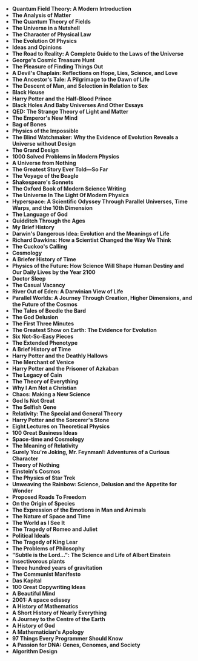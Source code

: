 <ul>

                             
 <li><b><a target="_blank" href="https://github.com/manjunath5496/Most-Popular-Books/blob/master/pop(1).pdf" style="text-decoration:none;">Quantum Field Theory: A Modern Introduction </a></b></li>
 <li><b><a target="_blank" href="https://github.com/manjunath5496/Most-Popular-Books/blob/master/pop(2).pdf" style="text-decoration:none;">The Analysis of Matter  </a></b></li>
<li><b><a target="_blank" href="https://github.com/manjunath5496/Most-Popular-Books/blob/master/pop(3).pdf" style="text-decoration:none;">The Quantum Theory of Fields</a></b></li>
 <li><b><a target="_blank" href="https://github.com/manjunath5496/Most-Popular-Books/blob/master/pop(4).pdf" style="text-decoration:none;">The Universe in a Nutshell</a></b></li>                              
<li><b><a target="_blank" href="https://github.com/manjunath5496/Most-Popular-Books/blob/master/pop(5).pdf" style="text-decoration:none;">The Character of Physical Law</a></b></li>
<li><b><a target="_blank" href="https://github.com/manjunath5496/Most-Popular-Books/blob/master/pop(6).pdf" style="text-decoration:none;">The Evolution Of Physics</a></b></li>
 
  <li><b><a target="_blank" href="https://github.com/manjunath5496/Most-Popular-Books/blob/master/pop(7).pdf" style="text-decoration:none;">Ideas and Opinions</a></b></li>
 <li><b><a target="_blank" href="https://github.com/manjunath5496/Most-Popular-Books/blob/master/pop(8).pdf" style="text-decoration:none;">The Road to Reality: A Complete Guide to the Laws of the Universe </a></b></li>
   <li><b><a target="_blank" href="https://github.com/manjunath5496/Most-Popular-Books/blob/master/pop(9).pdf" style="text-decoration:none;">George's Cosmic Treasure Hunt</a></b></li>                                                          
<li><b><a target="_blank" href="https://github.com/manjunath5496/Most-Popular-Books/blob/master/pop(11).pdf" style="text-decoration:none;">The Pleasure of Finding Things Out</a></b></li>
<li><b><a target="_blank" href="https://github.com/manjunath5496/Most-Popular-Books/blob/master/pop(12).pdf" style="text-decoration:none;">A Devil's Chaplain: Reflections on Hope, Lies, Science, and Love</a></b></li>
               <li><b><a target="_blank" href="https://github.com/manjunath5496/Most-Popular-Books/blob/master/pop(13).pdf" style="text-decoration:none;">The Ancestor's Tale: A Pilgrimage to the Dawn of Life</a></b></li>
               
 <li><b><a target="_blank" href="https://github.com/manjunath5496/Most-Popular-Books/blob/master/pop(14).pdf" style="text-decoration:none;">The Descent of Man, and Selection in Relation to Sex</a></b></li>              
                              
<li><b><a target="_blank" href="https://github.com/manjunath5496/Most-Popular-Books/blob/master/pop(15).pdf" style="text-decoration:none;">Black House</a></b></li>
<li><b><a target="_blank" href="https://github.com/manjunath5496/Most-Popular-Books/blob/master/pop(16).pdf" style="text-decoration:none;">Harry Potter and the Half-Blood Prince</a></b></li>

  <li><b><a target="_blank" href="https://github.com/manjunath5496/Most-Popular-Books/blob/master/pop(17).pdf" style="text-decoration:none;">Black Holes And Baby Universes And Other Essays </a></b></li>    
  
<li><b><a target="_blank" href="https://github.com/manjunath5496/Most-Popular-Books/blob/master/pop(18).pdf" style="text-decoration:none;">QED: The Strange Theory of Light and Matter </a></b></li>      

<li><b><a target="_blank" href="https://github.com/manjunath5496/Most-Popular-Books/blob/master/pop(19).pdf" style="text-decoration:none;">The Emperor's New Mind </a></b></li>
 
<li><b><a target="_blank" href="https://github.com/manjunath5496/Most-Popular-Books/blob/master/pop(20).pdf" style="text-decoration:none;">Bag of Bones </a></b></li>

<li><b><a target="_blank" href="https://github.com/manjunath5496/Most-Popular-Books/blob/master/pop(21).pdf" style="text-decoration:none;">Physics of the Impossible </a></b></li>
 
  <li><b><a target="_blank" href="https://github.com/manjunath5496/Most-Popular-Books/blob/master/pop(22).pdf" style="text-decoration:none;">The Blind Watchmaker: Why the Evidence of Evolution Reveals a Universe without Design </a></b></li>                              

  <li><b><a target="_blank" href="https://github.com/manjunath5496/Most-Popular-Books/blob/master/pop(23).pdf" style="text-decoration:none;">The Grand Design </a></b></li>
 
   <li><b><a target="_blank" href="https://github.com/manjunath5496/Most-Popular-Books/blob/master/pop(24).pdf" style="text-decoration:none;">1000 Solved Problems in Modern Physics </a></b></li>
 
   <li><b><a target="_blank" href="https://github.com/manjunath5496/Most-Popular-Books/blob/master/pop(25).pdf" style="text-decoration:none;">A Universe from Nothing </a></b></li>                              

  <li><b><a target="_blank" href="https://github.com/manjunath5496/Most-Popular-Books/blob/master/pop(26).pdf" style="text-decoration:none;">The Greatest Story Ever Told—So Far </a></b></li>
 
   <li><b><a target="_blank" href="https://github.com/manjunath5496/Most-Popular-Books/blob/master/pop(27).pdf" style="text-decoration:none;">The Voyage of the Beagle</a></b></li>
 
   <li><b><a target="_blank" href="https://github.com/manjunath5496/Most-Popular-Books/blob/master/pop(28).pdf" style="text-decoration:none;">Shakespeare's Sonnets</a></b></li>
 
   <li><b><a target="_blank" href="https://github.com/manjunath5496/Most-Popular-Books/blob/master/pop(29).pdf" style="text-decoration:none;">The Oxford Book of Modern Science Writing  </a></b></li>                              

  <li><b><a target="_blank" href="https://github.com/manjunath5496/Most-Popular-Books/blob/master/pop(30).pdf" style="text-decoration:none;">The Universe In The Light Of Modern Physics </a></b></li>
 
   <li><b><a target="_blank" href="https://github.com/manjunath5496/Most-Popular-Books/blob/master/pop(31).pdf" style="text-decoration:none;">Hyperspace: A Scientific Odyssey Through Parallel Universes, Time Warps, and the 10th Dimension </a></b></li> 
 
   <li><b><a target="_blank" href="https://github.com/manjunath5496/Most-Popular-Books/blob/master/pop(32).pdf" style="text-decoration:none;">The Language of God</a></b></li>
 
   <li><b><a target="_blank" href="https://github.com/manjunath5496/Most-Popular-Books/blob/master/pop(33).pdf" style="text-decoration:none;">Quidditch Through the Ages </a></b></li>                              

  <li><b><a target="_blank" href="https://github.com/manjunath5496/Most-Popular-Books/blob/master/pop(34).pdf" style="text-decoration:none;">My Brief History </a></b></li> 
 
  
   <li><b><a target="_blank" href="https://github.com/manjunath5496/Most-Popular-Books/blob/master/pop(35).pdf" style="text-decoration:none;">Darwin's Dangerous Idea: Evolution and the Meanings of Life</a></b></li>                              

  <li><b><a target="_blank" href="https://github.com/manjunath5496/Most-Popular-Books/blob/master/pop(36).pdf" style="text-decoration:none;">Richard Dawkins: How a Scientist Changed the Way We Think </a></b></li> 
 
 
                             
 <li><b><a target="_blank" href="https://github.com/manjunath5496/Most-Popular-Books/blob/master/pop(37).pdf" style="text-decoration:none;">The Cuckoo's Calling </a></b></li>
 <li><b><a target="_blank" href="https://github.com/manjunath5496/Most-Popular-Books/blob/master/pop(38).pdf" style="text-decoration:none;">Cosmology  </a></b></li>
<li><b><a target="_blank" href="https://github.com/manjunath5496/Most-Popular-Books/blob/master/pop(39).pdf" style="text-decoration:none;">A Briefer History of Time</a></b></li>
 <li><b><a target="_blank" href="https://github.com/manjunath5496/Most-Popular-Books/blob/master/pop(40).pdf" style="text-decoration:none;">Physics of the Future: How Science Will Shape Human Destiny and Our Daily Lives by the Year 2100</a></b></li>                              
<li><b><a target="_blank" href="https://github.com/manjunath5496/Most-Popular-Books/blob/master/pop(41).pdf" style="text-decoration:none;">Doctor Sleep</a></b></li>
<li><b><a target="_blank" href="https://github.com/manjunath5496/Most-Popular-Books/blob/master/pop(42).pdf" style="text-decoration:none;">The Casual Vacancy</a></b></li>
 
  <li><b><a target="_blank" href="https://github.com/manjunath5496/Most-Popular-Books/blob/master/pop(43).pdf" style="text-decoration:none;">River Out of Eden: A Darwinian View of Life</a></b></li>
 <li><b><a target="_blank" href="https://github.com/manjunath5496/Most-Popular-Books/blob/master/pop(44).pdf" style="text-decoration:none;">Parallel Worlds: A Journey Through Creation, Higher Dimensions, and the Future of the Cosmos </a></b></li>
   <li><b><a target="_blank" href="https://github.com/manjunath5496/Most-Popular-Books/blob/master/pop(45).pdf" style="text-decoration:none;">The Tales of Beedle the Bard</a></b></li>                                                          
<li><b><a target="_blank" href="https://github.com/manjunath5496/Most-Popular-Books/blob/master/pop(46).pdf" style="text-decoration:none;">The God Delusion</a></b></li>
<li><b><a target="_blank" href="https://github.com/manjunath5496/Most-Popular-Books/blob/master/pop(47).pdf" style="text-decoration:none;">The First Three Minutes</a></b></li>
               <li><b><a target="_blank" href="https://github.com/manjunath5496/Most-Popular-Books/blob/master/pop(48).pdf" style="text-decoration:none;">The Greatest Show on Earth: The Evidence for Evolution</a></b></li>
               
 <li><b><a target="_blank" href="https://github.com/manjunath5496/Most-Popular-Books/blob/master/pop(49).pdf" style="text-decoration:none;">Six Not-So-Easy Pieces</a></b></li>              
                              
<li><b><a target="_blank" href="https://github.com/manjunath5496/Most-Popular-Books/blob/master/pop(50).pdf" style="text-decoration:none;">The Extended Phenotype</a></b></li>
<li><b><a target="_blank" href="https://github.com/manjunath5496/Most-Popular-Books/blob/master/pop(51).pdf" style="text-decoration:none;">A Brief History of Time</a></b></li>

  <li><b><a target="_blank" href="https://github.com/manjunath5496/Most-Popular-Books/blob/master/pop(52).pdf" style="text-decoration:none;">Harry Potter and the Deathly Hallows </a></b></li>    
  
<li><b><a target="_blank" href="https://github.com/manjunath5496/Most-Popular-Books/blob/master/pop(53).pdf" style="text-decoration:none;">The Merchant of Venice </a></b></li>      

<li><b><a target="_blank" href="https://github.com/manjunath5496/Most-Popular-Books/blob/master/pop(54).pdf" style="text-decoration:none;">Harry Potter and the Prisoner of Azkaban </a></b></li>
 
<li><b><a target="_blank" href="https://github.com/manjunath5496/Most-Popular-Books/blob/master/pop(55).pdf" style="text-decoration:none;">The Legacy of Cain</a></b></li>

<li><b><a target="_blank" href="https://github.com/manjunath5496/Most-Popular-Books/blob/master/pop(56).pdf" style="text-decoration:none;">The Theory of Everything </a></b></li>
 
  <li><b><a target="_blank" href="https://github.com/manjunath5496/Most-Popular-Books/blob/master/pop(57).pdf" style="text-decoration:none;">Why I Am Not a Christian</a></b></li>                              

  <li><b><a target="_blank" href="https://github.com/manjunath5496/Most-Popular-Books/blob/master/pop(58).pdf" style="text-decoration:none;">Chaos: Making a New Science </a></b></li>
 
   <li><b><a target="_blank" href="https://github.com/manjunath5496/Most-Popular-Books/blob/master/pop(59).pdf" style="text-decoration:none;">God Is Not Great </a></b></li>
 
   <li><b><a target="_blank" href="https://github.com/manjunath5496/Most-Popular-Books/blob/master/pop(60).pdf" style="text-decoration:none;">The Selfish Gene </a></b></li>                              

  <li><b><a target="_blank" href="https://github.com/manjunath5496/Most-Popular-Books/blob/master/pop(61).pdf" style="text-decoration:none;">Relativity: The Special and General Theory </a></b></li>
 
   <li><b><a target="_blank" href="https://github.com/manjunath5496/Most-Popular-Books/blob/master/pop(62).pdf" style="text-decoration:none;">Harry Potter and the Sorcerer's Stone</a></b></li>
 
   <li><b><a target="_blank" href="https://github.com/manjunath5496/Most-Popular-Books/blob/master/pop(63).pdf" style="text-decoration:none;">Eight Lectures on Theoretical Physics</a></b></li>
 
   <li><b><a target="_blank" href="https://github.com/manjunath5496/Most-Popular-Books/blob/master/pop(64).pdf" style="text-decoration:none;">100 Great Business Ideas  </a></b></li>                              

  <li><b><a target="_blank" href="https://github.com/manjunath5496/Most-Popular-Books/blob/master/pop(65).pdf" style="text-decoration:none;">Space-time and Cosmology </a></b></li>
 
   <li><b><a target="_blank" href="https://github.com/manjunath5496/Most-Popular-Books/blob/master/pop(66).pdf" style="text-decoration:none;">The Meaning of Relativity</a></b></li> 
 
   <li><b><a target="_blank" href="https://github.com/manjunath5496/Most-Popular-Books/blob/master/pop(67).pdf" style="text-decoration:none;">Surely You're Joking, Mr. Feynman!: Adventures of a Curious Character</a></b></li>
 
   <li><b><a target="_blank" href="https://github.com/manjunath5496/Most-Popular-Books/blob/master/pop(68).pdf" style="text-decoration:none;">Theory of Nothing </a></b></li>                              

  <li><b><a target="_blank" href="https://github.com/manjunath5496/Most-Popular-Books/blob/master/pop(69).pdf" style="text-decoration:none;">Einstein's Cosmos </a></b></li> 
 
  
   <li><b><a target="_blank" href="https://github.com/manjunath5496/Most-Popular-Books/blob/master/pop(70).pdf" style="text-decoration:none;">The Physics of Star Trek</a></b></li>                              

  <li><b><a target="_blank" href="https://github.com/manjunath5496/Most-Popular-Books/blob/master/pop(71).pdf" style="text-decoration:none;">Unweaving the Rainbow: Science, Delusion and the Appetite for Wonder</a></b></li> 
  
 
 
  <li><b><a target="_blank" href="https://github.com/manjunath5496/Most-Popular-Books/blob/master/pop(72).pdf" style="text-decoration:none;">Proposed Roads To Freedom </a></b></li>
 
   <li><b><a target="_blank" href="https://github.com/manjunath5496/Most-Popular-Books/blob/master/pop(73).pdf" style="text-decoration:none;">On the Origin of Species</a></b></li> 
 
   <li><b><a target="_blank" href="https://github.com/manjunath5496/Most-Popular-Books/blob/master/pop(74).pdf" style="text-decoration:none;">The Expression of the Emotions in Man and Animals</a></b></li>
 
   <li><b><a target="_blank" href="https://github.com/manjunath5496/Most-Popular-Books/blob/master/pop(75).pdf" style="text-decoration:none;">The Nature of Space and Time
 </a></b></li>                              

  <li><b><a target="_blank" href="https://github.com/manjunath5496/Most-Popular-Books/blob/master/pop(76).pdf" style="text-decoration:none;">The World as I See It </a></b></li> 
 
  
   <li><b><a target="_blank" href="https://github.com/manjunath5496/Most-Popular-Books/blob/master/pop(77).pdf" style="text-decoration:none;">The Tragedy of Romeo and Juliet</a></b></li>                              

  <li><b><a target="_blank" href="https://github.com/manjunath5496/Most-Popular-Books/blob/master/pop(78).pdf" style="text-decoration:none;">Political Ideals</a></b></li> 
  
<li><b><a target="_blank" href="https://github.com/manjunath5496/Most-Popular-Books/blob/master/pop(79).pdf" style="text-decoration:none;">The Tragedy of King Lear </a></b></li>                              

  <li><b><a target="_blank" href="https://github.com/manjunath5496/Most-Popular-Books/blob/master/pop(80).pdf" style="text-decoration:none;">The Problems of Philosophy </a></b></li> 
 
  
   <li><b><a target="_blank" href="https://github.com/manjunath5496/Most-Popular-Books/blob/master/pop(81).pdf" style="text-decoration:none;">"Subtle is the Lord...": The Science and Life of Albert Einstein</a></b></li>                              

  <li><b><a target="_blank" href="https://github.com/manjunath5496/Most-Popular-Books/blob/master/pop(82).rar" style="text-decoration:none;">Insectivorous plants</a></b></li> 
 
  <li><b><a target="_blank" href="https://github.com/manjunath5496/Most-Popular-Books/blob/master/pop(83).pdf" style="text-decoration:none;">Three hundred years of gravitation</a></b></li>  
 
 
   <li><b><a target="_blank" href="https://github.com/manjunath5496/Most-Popular-Books/blob/master/pop(10).pdf" style="text-decoration:none;">The Communist Manifesto</a></b></li>                              

  <li><b><a target="_blank" href="https://github.com/manjunath5496/Most-Popular-Books/blob/master/pop(84).pdf" style="text-decoration:none;">Das Kapital</a></b></li> 
  
<li><b><a target="_blank" href="https://github.com/manjunath5496/Most-Popular-Books/blob/master/pop(85).pdf" style="text-decoration:none;">100 Great Copywriting Ideas </a></b></li>                              

  <li><b><a target="_blank" href="https://github.com/manjunath5496/Most-Popular-Books/blob/master/pop(86).pdf" style="text-decoration:none;">A Beautiful Mind </a></b></li> 
 
  
   <li><b><a target="_blank" href="https://github.com/manjunath5496/Most-Popular-Books/blob/master/pop(87).pdf" style="text-decoration:none;">2001: A space odissey</a></b></li>                              

  <li><b><a target="_blank" href="https://github.com/manjunath5496/Most-Popular-Books/blob/master/pop(88).pdf" style="text-decoration:none;">A History of Mathematics</a></b></li> 
 
  <li><b><a target="_blank" href="https://github.com/manjunath5496/Most-Popular-Books/blob/master/pop(89).pdf" style="text-decoration:none;">A Short History of Nearly Everything</a></b></li>  
 
<li><b><a target="_blank" href="https://github.com/manjunath5496/Most-Popular-Books/blob/master/pop(90).pdf" style="text-decoration:none;">A Journey to the Centre of the Earth </a></b></li>                              

  <li><b><a target="_blank" href="https://github.com/manjunath5496/Most-Popular-Books/blob/master/pop(91).pdf" style="text-decoration:none;">A History of God </a></b></li> 
 
  
   <li><b><a target="_blank" href="https://github.com/manjunath5496/Most-Popular-Books/blob/master/pop(92).pdf" style="text-decoration:none;">A Mathematician's Apology</a></b></li>                              

  <li><b><a target="_blank" href="https://github.com/manjunath5496/Most-Popular-Books/blob/master/pop(93).pdf" style="text-decoration:none;">97 Things Every Programmer Should Know</a></b></li> 
 
  <li><b><a target="_blank" href="https://github.com/manjunath5496/Most-Popular-Books/blob/master/pop(94).pdf" style="text-decoration:none;">A Passion for DNA: Genes, Genomes, and Society</a></b></li>  
  
 <li><b><a target="_blank" href="https://github.com/manjunath5496/Most-Popular-Books/blob/master/pop(95).pdf" style="text-decoration:none;">Algorithm Design</a></b></li>  
 
 
 
 
 
 
 
  </ul>
